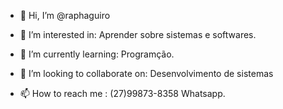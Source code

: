 - 👋 Hi, I’m @raphaguiro
- 👀 I’m interested in:
Aprender sobre sistemas e softwares.

- 🌱 I’m currently learning:
Programção.

- 💞️ I’m looking to collaborate on:
Desenvolvimento de sistemas 

- 📫 How to reach me :
(27)99873-8358 Whatsapp.

<!---
raphaguiro/raphaguiro is a ✨ special ✨ repository because its `README.md` (this file) appears on your GitHub profile.
You can click the Preview link to take a look at your changes.
--->

